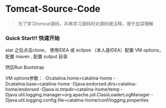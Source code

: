 # Tomcat-Source-Code
> 为了学习tomcat源码，并再学习源码时对源码做注释，用于加深理解


### Quick Start!! 快速开始

star 之后点击clone， 使用IDEA 或 eclipse （本人是IDEA）配置 VM options，
配置 maven , 配置 output 目录.

然后Run Bootstrap


VM options参数：
-Dcatalina.home=catalina-home -Dcatalina.base=catalina-home
-Djava.endorsed.dirs=catalina-home/endorsed -Djava.io.tmpdir=catalina-home/temp
-Djava.util.logging.manager=org.apache.juli.ClassLoaderLogManager
-Djava.util.logging.config.file=catalina-home/conf/logging.properties
